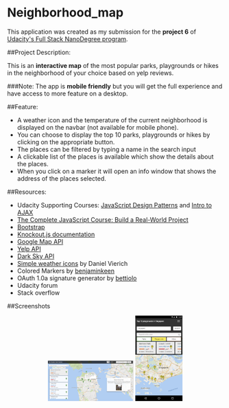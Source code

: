 # Neighborhood_map

This application was created as my submission for the **project 6** of [Udacity's Full Stack NanoDegree program](https://www.udacity.com/course/full-stack-web-developer-nanodegree--nd004).

##Project Description: 

This is an **interactive map** of the most popular parks, playgrounds or hikes in the neighborhood of your choice based on yelp reviews.

###Note:
The app is **mobile friendly** but you will get the full experience and have access to more feature on a desktop.

##Feature:
- A weather icon and the temperature of the current neighborhood is displayed on the navbar (not available for mobile phone).
- You can choose to display the top 10 parks, playgrounds or hikes by clicking on the appropriate button.
- The places can be filtered by typing a name in the search input 
- A clickable list of the places is available which show the details about the places.
- When you click on a marker it will open an info window that shows the address of the places selected.

##Resources:

- Udacity Supporting Courses: [JavaScript Design Patterns](https://www.udacity.com/course/javascript-design-patterns--ud989) and [Intro to AJAX](https://www.udacity.com/course/intro-to-ajax--ud110)
- [The Complete JavaScript Course: Build a Real-World Project](https://www.udemy.com/the-complete-javascript-course/learn/v4/overview)
- [Bootstrap](http://getbootstrap.com/getting-started/)
- [Knockout.js documentation](http://knockoutjs.com/documentation/introduction.html)
- [Google Map API](https://developers.google.com/maps/)
- [Yelp API](https://www.yelp.com/developers/documentation/v2/overview)
- [Dark Sky API](https://darksky.net/dev/)
- [Simple weather icons](http://www.danvierich.de/weather/) by Daniel Vierich
- Colored Markers by [benjaminkeen](http://www.benjaminkeen.com/google-maps-coloured-markers/)
- OAuth 1.0a signature generator by [bettiolo](https://github.com/bettiolo/oauth-signature-js)
- Udacity forum
- Stack overflow

##Screenshots

<p align="center">
  <img src="ressources/desktop-v.png" width="200px"/>
  <img src="ressources/mobile-v.png" width="110px"/>
</p>
